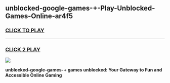 
## unblocked-google-games-+-Play-Unblocked-Games-Online-ar4f5
<h3>
<a href="https://premium76.site?title=unblocked-google-games-+&ref=24A">CLICK TO PLAY</a></h3>
<hr>

<h3>
<a href="https://premium76.site?title=unblocked-google-games-+&ref=24A">CLICK 2 PLAY</a>
  
</h3>

<a href="https://premium76.site?title=unblocked-google-games-+&ref=24A"><img src="https://clearcache.store/games.png"></a>


**unblocked-google-games-+ games unblocked: Your Gateway to Fun and Accessible Online Gaming**
